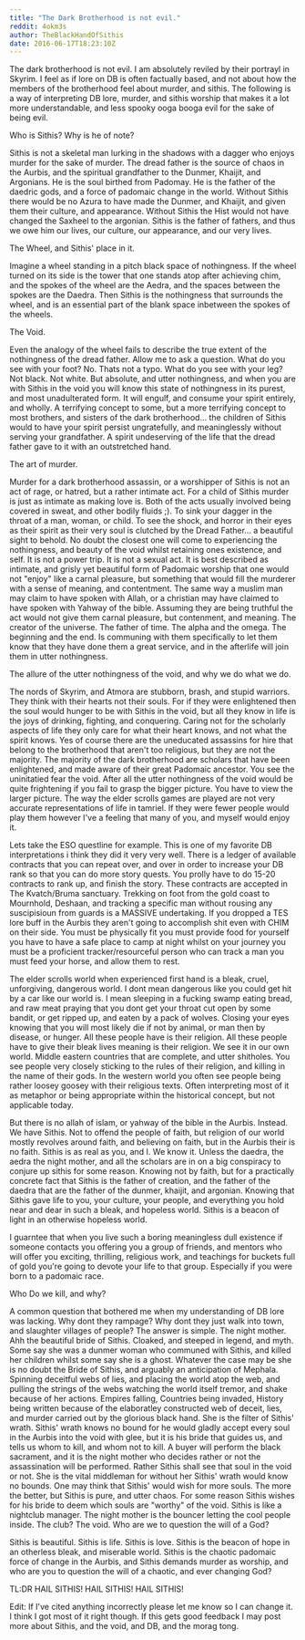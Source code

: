 ```yaml
---
title: "The Dark Brotherhood is not evil."
reddit: 4okm3s
author: TheBlackHandOfSithis
date: 2016-06-17T18:23:10Z
---
```


The dark brotherhood is not evil. I am absolutely reviled by their portrayl in Skyrim. I feel as if lore on DB is often factually based, and not about how the members of the brotherhood feel about murder, and sithis. The following is a way of interpreting DB lore, murder, and sithis worship that makes it a lot more understandable, and less spooky ooga booga evil for the sake of being evil.

Who is Sithis? Why is he of note?

Sithis is not a skeletal man lurking in the shadows with a dagger who enjoys murder for the sake of murder. The dread father is the source of chaos in the Aurbis, and the spiritual grandfather to the Dunmer, Khaijit, and Argonians. He is the soul birthed from Padomay. He is the father of the daedric gods, and a force of padomaic change in the world.  Without Sithis there would be no Azura to have made the Dunmer, and Khaijit, and given them their culture, and appearance. Without Sithis the Hist would not have changed the Saxheel to the argonian. Sithis is the father of fathers, and thus we owe him our lives, our culture, our appearance, and our very lives. 

The Wheel, and Sithis' place in it.

Imagine a wheel standing in a pitch black space of nothingness. If the wheel turned on its side is the tower that one stands atop after achieving chim, and the spokes of the wheel are the Aedra, and the spaces between the spokes are the Daedra. Then Sithis is the nothingness that surrounds the wheel, and is an essential part of the blank space inbetween the spokes of the wheels. 

The Void.

Even the analogy of the wheel fails to describe the true extent of the nothingness of the dread father. Allow me to ask a question. What do you see with your foot? No. Thats not a typo. What do you see with your leg? Not black. Not white. But absolute, and utter nothingness, and when you are with Sithis in the void you will know this state of nothingness in its purest, and most unadulterated form. It will engulf, and consume your spirit entirely, and wholly. A terrifying concept to some, but a more terrifying concept to most brothers, and sisters of the dark brotherhood... the children of Sithis would to have your spirit persist ungratefully, and meaninglessly without serving your grandfather. A spirit undeserving of the life that the dread father gave to it with an outstretched hand. 

The art of murder.

Murder for a dark brotherhood assassin, or a worshipper of Sithis is not an act of rage, or hatred, but a rather intimate act. For a child of Sithis murder is just as intimate as making love is. Both of the acts usually involved being covered in sweat, and other bodily fluids ;). To sink your dagger in the throat of a man, woman, or child. To see the shock, and horror in their eyes as their spirit as their very soul is clutched by the Dread Father... a beautiful sight to behold. No doubt the closest one will come to experiencing the nothingness, and beauty of the void whilst retaining ones existence, and self. It is not a power trip. It is not a sexual act. It is best described as intimate, and grisly yet beautiful form of Padomaic worship that one would not "enjoy" like a carnal pleasure, but something that would fill the murderer with a sense of meaning, and contentment. The same way a muslim man may claim to have spoken with Allah, or a christian may have claimed to have spoken with Yahway of the bible. Assuming they are being truthful the act would not give them carnal pleasure, but contenment, and meaning. The creator of the universe. The father of time. The alpha and the omega. The beginning and the end. Is communing with them specifically to let them know that they have done them a great service, and in the afterlife will join them in utter nothingness. 

The allure of the utter nothingness of the void, and why we do what we do.

The nords of Skyrim, and Atmora are stubborn, brash, and stupid warriors. They think with their hearts not their souls. For if they were enlightened then the soul would hunger to be with Sithis in the void, but all they know in life is the joys of drinking, fighting, and conquering. Caring not for the scholarly aspects of life they only care for what their heart knows, and not what the spirit knows. Yes of course there are the uneducated assassins for hire that belong to the brotherhood that aren't too religious, but they are not the majority. The majority of the dark brotherhood are scholars that have been enlightened, and made aware of their great Padomaic ancestor. You see the uninitatied fear the void. After all the utter nothingness of the void would be quite frightening if you fail to grasp the bigger picture. You have to view the larger picture. The way the elder scrolls games are played are not very accurate representations of life in tamriel. If they were fewer people would play them however I've a feeling that many of you, and myself would enjoy it. 

Lets take the ESO questline for example. This is one of my favorite DB interpretations i think they did it very very well. There is a ledger of available contracts that you can repeat over, and over in order to increase your DB rank so that you can do more story quests. You prolly have to do 15-20 contracts to rank up, and finish the story. These contracts are accepted in The Kvatch/Bruma sanctuary. Trekking on foot from the gold coast to Mournhold, Deshaan, and tracking a specific man without rousing any suscipisioun from guards is a MASSIVE undertaking. If you dropped a TES lore buff in the Aurbis they aren't going to accomplish shit even with CHIM on their side. You must be physically fit you must provide food for yourself you have to have a safe place to camp at night whilst on your journey you must be a proficient tracker/resourceful person who can track a man you must feed your horse, and allow them to rest. 

The elder scrolls world when experienced first hand is a bleak, cruel, unforgiving, dangerous world. I dont mean dangerous like you could get hit by a car like our world is. I mean sleeping in a fucking swamp eating bread, and raw meat praying that you dont get your throat cut open by some bandit, or get ripped up, and eaten by a pack of wolves. Closing your eyes knowing that you will most likely die if not by animal, or man then by disease, or hunger. All these people have is their religion. All these people have to give their bleak lives meaning is their religion. We see it in our own world. Middle eastern countries that are complete, and utter shitholes. You see people very closely sticking to the rules of their religion, and killing in the name of their gods. In the western world you often see people being rather loosey goosey with their religious texts. Often interpreting most of it as metaphor or being appropriate within the historical concept, but not applicable today. 

But there is no allah of islam, or yahway of the bible in the Aurbis. Instead. We have Sithis. Not to offend the people of faith, but religion of our world mostly revolves around faith, and believing on faith, but in the Aurbis their is no faith. Sithis is as real as you, and I. We know it. Unless the daedra, the aedra the night mother, and all the scholars are in on a big conspiracy to conjure up sithis for some reason. Knowing not by faith, but for a practically concrete fact that Sithis is the father of creation, and the father of the daedra that are the father of the dunmer, khaijit, and argonian. Knowing that Sithis gave life to you, your culture, your people, and everything you hold near and dear in such a bleak, and hopeless world. Sithis is a beacon of light in an otherwise hopeless world. 

I guarntee that when you live such a boring meaningless dull existence if someone contacts you offering you a group of friends, and mentors who will offer you exciting, thrilling, religious work, and teachings for buckets full of gold you're going to devote your life to that group. Especially if you were born to a padomaic race.

Who Do we kill, and why?

A common question that bothered me when my understanding of DB lore was lacking. Why dont they rampage? Why dont they just walk into town, and slaughter villages of people? The answer is simple. The night mother. Ahh the beautiful bride of Sithis. Cloaked, and steeped in legend, and myth. Some say she was a dunmer woman who communed with Sithis, and killed her children whilst some say she is a ghost. Whatever the case may be she is no doubt the Bride of Sithis, and arguably an anticipation of Mephala. Spinning deceitful webs of lies, and placing the world atop the web, and pulling the strings of the webs watching the world itself tremor, and shake because of her actions. Empires falling, Countries being invaded, History being written because of the elaboratley constructed web of deceit, lies, and murder carried out by the glorious black hand. She is the filter of Sithis' wrath. Sithis' wrath knows no bound for he would gladly accept every soul in the Aurbis into the void with glee, but it is his bride that guides us, and tells us whom to kill, and whom not to kill. A buyer will perform the black sacrament, and it is the night mother who decides rather or not the assassination will be performed. Rather Sithis shall see that soul in the void or not. She is the vital middleman for without her Sithis' wrath would know no bounds. One may think that Sithis' would wish for more souls. The more the better, but Sithis is pure, and utter chaos. For some reason Sithis wishes for his bride to deem which souls are "worthy" of the void. Sithis is like a nightclub manager. The night mother is the bouncer letting the cool people inside. The club? The void. Who are we to question the will of a God?

Sithis is beautiful. Sithis is life. Sithis is love. Sithis is the beacon of hope in an otherless bleak, and miserable world. Sithis is the chaotic padomaic force of change in the Aurbis, and Sithis demands murder as worship, and who are you to question the will of a chaotic, and ever changing God?

TL:DR HAIL SITHIS! HAIL SITHIS! HAIL SITHIS!

Edit: If I've cited anything incorrectly please let me know so I can change it. I think I got most of it right though. If this gets good feedback I may post more about Sithis, and the void, and DB, and the morag tong.
